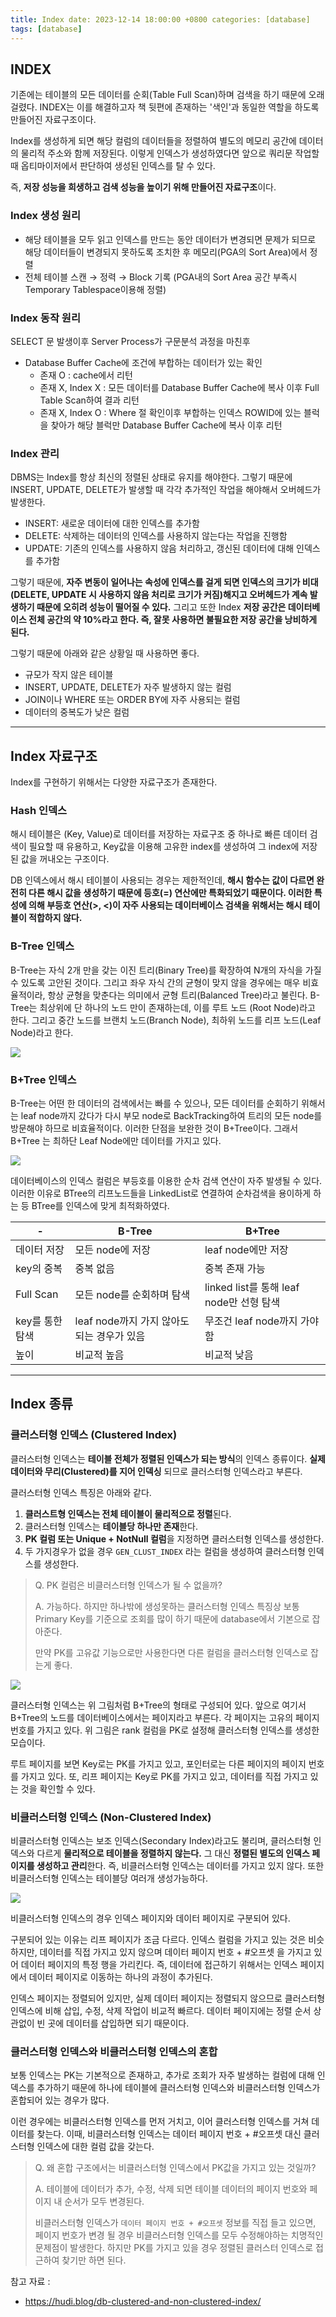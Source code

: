 ```yaml
---
title: Index date: 2023-12-14 18:00:00 +0800 categories: [database]
tags: [database]
---
```


## INDEX

기존에는 테이블의 모든 데이터를 순회(Table Full Scan)하며 검색을 하기 때문에 오래 걸렸다. INDEX는 이를 해결하고자 책 뒷편에 존재하는 '색인'과 동일한 역할을
하도록 만들어진 자료구조이다.

Index를 생성하게 되면 해당 컬럼의 데이터들을 정렬하여 별도의 메모리 공간에 데이터의 물리적 주소와 함께 저장된다. 이렇게 인덱스가 생성하였다면 앞으로 쿼리문 작업할 때
옵티마이저에서 판단하여 생성된 인덱스를 탈 수 있다.

즉, **저장 성능을 희생하고 검색 성능을 높이기 위해 만들어진 자료구조**이다.

### Index 생성 원리

- 해당 테이블을 모두 읽고 인덱스를 만드는 동안 데이터가 변경되면 문제가 되므로 해당 데이터들이 변경되지 못하도록 조치한 후 메모리(PGA의 Sort Area)에서 정렬
- 전체 테이블 스캔 → 정력 → Block 기록  (PGA내의 Sort Area 공간 부족시 Temporary Tablespace이용해 정렬)

### Index 동작 원리

SELECT 문 발생이후 Server Process가 구문분석 과정을 마친후

- Database Buffer Cache에 조건에 부합하는 데이터가 있는 확인
  - 존재 O : cache에서 리턴
  - 존재 X, Index X : 모든 데이터를 Database Buffer Cache에 복사 이후 Full Table Scan하여 결과 리턴
  - 존재 X, Index O : Where 절 확인이후 부합하는 인덱스 ROWID에 있는 블럭을 찾아가 해당 블럭만 Database Buffer Cache에 복사 이후 리턴

### Index 관리

DBMS는 Index를 항상 최신의 정렬된 상태로 유지를 해야한다. 그렇기 때문에 INSERT, UPDATE, DELETE가 발생할 때 각각 추가적인 작업을 해야해서 오버헤드가
발생한다.

- INSERT: 새로운 데이터에 대한 인덱스를 추가함
- DELETE: 삭제하는 데이터의 인덱스를 사용하지 않는다는 작업을 진행함
- UPDATE: 기존의 인덱스를 사용하지 않음 처리하고, 갱신된 데이터에 대해 인덱스를 추가함

그렇기 때문에, **자주 변동이 일어나는 속성에 인덱스를 걸게 되면 인덱스의 크기가 비대(DELETE, UPDATE 시 사용하지 않음 처리로 크기가 커짐)해지고 오버헤드가 계속
발생하기 때문에 오히려 성능이 떨어질 수 있다.** 그리고 또한 Index **저장 공간은 데이터베이스 전체 공간의 약 10%라고 한다. 즉, 잘못 사용하면 불필요한 저장 공간을
낭비하게 된다.**

그렇기 때문에 아래와 같은 상황일 때 사용하면 좋다.

- 규모가 작지 않은 테이블
- INSERT, UPDATE, DELETE가 자주 발생하지 않는 컬럼
- JOIN이나 WHERE 또는 ORDER BY에 자주 사용되는 컬럼
- 데이터의 중복도가 낮은 컬럼

---

## Index 자료구조

Index를 구현하기 위해서는 다양한 자료구조가 존재한다.

### Hash 인덱스

해시 테이블은 (Key, Value)로 데이터를 저장하는 자료구조 중 하나로 빠른 데이터 검색이 필요할 때 유용하고, Key값을 이용해 고유한 index를 생성하여 그 index에
저장된 값을 꺼내오는 구조이다.

DB 인덱스에서 해시 테이블이 사용되는 경우는 제한적인데, **해시 함수는 값이 다르면 완전히 다른 해시 값을 생성하기 때문에 등호(=) 연산에만 특화되었기 때문이다. 이러한
특성에 의해 부등호 연산(>, <)이 자주 사용되는 데이터베이스 검색을 위해서는 해시 테이블이 적합하지 않다.**

### B-Tree 인덱스

B-Tree는 자식 2개 만을 갖는 이진 트리(Binary Tree)를 확장하여 N개의 자식을 가질 수 있도록 고안된 것이다. 그리고 좌우 자식 간의 균형이 맞지 않을 경우에는
매우 비효율적이라, 항상 균형을 맞춘다는 의미에서 균형 트리(Balanced Tree)라고 불린다. B-Tree는 최상위에 단 하나의 노드 만이 존재하는데, 이를 루트 노드
(Root Node)라고 한다. 그리고 중간 노드를 브랜치 노드(Branch Node), 최하위 노드를 리프 노드(Leaf Node)라고 한다.

<img src="./../images/index/1.png">

### B+Tree 인덱스

B-Tree는 어떤 한 데이터의 검색에서는 빠를 수 있으나, 모든 데이터를 순회하기 위해서는 leaf node까지 갔다가 다시 부모 node로 BackTracking하여 트리의
모든 node를 방문해야 하므로 비효율적이다. 이러한 단점을 보완한 것이 B+Tree이다. 그래서 B+Tree 는 최하단 Leaf Node에만 데이터를 가지고 있다.

<img src="./../images/index/2.png">

데이터베이스의 인덱스 컬럼은 부등호를 이용한 순차 검색 연산이 자주 발생될 수 있다. 이러한 이유로 BTree의 리프노드들을 LinkedList로 연결하여 순차검색을 용이하게 하는
등 BTree를 인덱스에 맞게 최적화하였다.

| -          | B-Tree                       | B+Tree                           |
|------------|------------------------------|----------------------------------|
| 데이터 저장     | 모든 node에 저장                  | leaf node에만 저장                   |
| key의 중복    | 중복 없음                        | 중복 존재 가능                         |
| Full Scan  | 모든 node를 순회하며 탐색             | linked list를 통해 leaf node만 선형 탐색 |
| key를 통한 탐색 | leaf node까지 가지 않아도 되는 경우가 있음 | 무조건 leaf node까지 가야 함             |
| 높이         | 비교적 높음                       | 비교적 낮음                           |

---

## Index 종류

### 클러스터형 인덱스 (Clustered Index)

클러스터형 인덱스는 **테이블 전체가 정렬된 인덱스가 되는 방식**의 인덱스 종류이다. **실제 데이터와 무리(Clustered)를 지어 인덱싱** 되므로 클러스터형 인덱스라고
부른다.

클러스터형 인덱스 특징은 아래와 같다.

1. **클러스트형 인덱스는 전체 테이블이 물리적으로 정렬**된다.
2. 클러스터형 인덱스는 **테이블당 하나만 존재**한다.
3. **PK 컬럼 또는 Unique + NotNull 컬럼**을 지정하면 클러스터형 인덱스를 생성한다.
4. 두 가지경우가 없을 경우 ```GEN_CLUST_INDEX``` 라는 컬럼을 생성하여 클러스터형 인덱스를 생성한다.

> Q. PK 컬럼은 비클러스터형 인덱스가 될 수 없을까?
>
> A. 가능하다. 하지만 하나밖에 생성못하는 클러스터형 인덱스 특징상 보통 Primary Key를 기준으로 조회를 많이 하기 때문에 database에서 기본으로 잡아준다.
>
> 만약 PK를 고유값 기능으로만 사용한다면 다른 컬럼을 클러스터형 인덱스로 잡는게 좋다.

<img src="./../images/index/3.png">

클러스터형 인덱스는 위 그림처럼 B+Tree의 형태로 구성되어 있다. 앞으로 여기서 B+Tree의 노드를 데이터베이스에서는 페이지라고 부른다. 각 페이지는 고유의 페이지 번호를
가지고 있다. 위 그림은 rank 컬럼을 PK로 설정해 클러스터형 인덱스를 생성한 모습이다.

루트 페이지를 보면 Key로는 PK를 가지고 있고, 포인터로는 다른 페이지의 페이지 번호를 가지고 있다. 또, 리프 페이지는 Key로 PK를 가지고 있고, 데이터를 직접 가지고
있는 것을 확인할 수 있다.

### 비클러스터형 인덱스 (Non-Clustered Index)

비클러스터형 인덱스는 보조 인덱스(Secondary Index)라고도 불리며, 클러스터형 인덱스와 다르게 **물리적으로 테이블을 정렬하지 않는다.** 그 대신 **정렬된 별도의
인덱스 페이지를 생성하고 관리**한다. 즉, 비클러스터형 인덱스는 데이터를 가지고 있지 않다. 또한 비클러스터형 인덱스는 테이블당 여러개 생성가능하다.

<img src="./../images/index/4.png">

비클러스터형 인덱스의 경우 인덱스 페이지와 데이터 페이지로 구분되어 있다.

구분되어 있는 이유는 리프 페이지가 조금 다르다. 인덱스 컬럼을 가지고 있는 것은 비슷하지만, 데이터를 직접 가지고 있지 않으며 데이터 페이지 번호 + #오프셋 을 가지고 있어
데이터 페이지의 특정 행을 가리킨다. 즉, 데이터에 접근하기 위해서는 인덱스 페이지에서 데이터 페이지로 이동하는 하나의 과정이 추가된다.

인덱스 페이지는 정렬되어 있지만, 실제 데이터 페이지는 정렬되지 않으므로 클러스터형 인덱스에 비해 삽입, 수정, 삭제 작업이 비교적 빠르다. 데이터 페이지에는 정렬 순서 상관없이
빈 곳에 데이터를 삽입하면 되기 때문이다.

### 클러스터형 인덱스와 비클러스터형 인덱스의 혼합

보통 인덱스는 PK는 기본적으로 존재하고, 추가로 조회가 자주 발생하는 컬럼에 대해 인덱스를 추가하기 때문에 하나에 테이블에 클러스터형 인덱스와 비클러스터형 인덱스가 혼합되어 있는
경우가 많다.

이런 경우에는 비클러스터형 인덱스를 먼저 거치고, 이어 클러스터형 인덱스를 거쳐 데이터를 찾는다. 이때, 비클러스터형 인덱스는 데이터 페이지 번호 + #오프셋 대신 클러스터형
인덱스에 대한 컬럼 값을 갖는다.

> Q. 왜 혼합 구조에서는 비클러스터형 인덱스에서 PK값을 가지고 있는 것일까?
>
> A. 테이블에 데이터가 추가, 수정, 삭제 되면 테이블 데이터의 페이지 번호와 페이지 내 순서가 모두 변경된다.
>
> 비클러스터형 인덱스가 ```데이터 페이지 번호 + #오프셋``` 정보를 직접 들고 있으면, 페이지 번호가 변경 될 경우 비클러스터형 인덱스를 모두 수정해야하는 치명적인 문제점이 발생한다. 하지만 PK를 가지고 있을 경우 정렬된 클러스터 인덱스로 접근하여 찾기만 하면 된다.

참고 자료 :

- https://hudi.blog/db-clustered-and-non-clustered-index/
